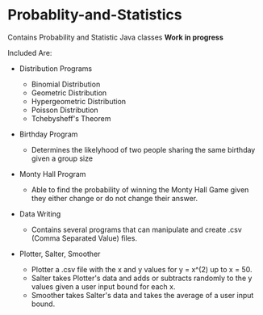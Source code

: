# Probablity-and-Statistics
Contains Probability and Statistic Java classes **Work in progress**

Included Are:

 - Distribution Programs
    - Binomial Distribution
    - Geometric Distribution
    - Hypergeometric Distribution
    - Poisson Distribution
    - Tchebysheff's Theorem

 - Birthday Program
    - Determines the likelyhood of two people sharing the same birthday given a group size

 - Monty Hall Program
    - Able to find the probability of winning the Monty Hall Game given they either change or do not change their answer.

 - Data Writing
    - Contains several programs that can manipulate and create .csv (Comma Separated Value) files.
 - Plotter, Salter, Smoother
    - Plotter a .csv file with the x and y values for y = x^(2) up to x = 50.
    - Salter takes Plotter's data and adds or subtracts randomly to the y values given a user input bound for each x.
    - Smoother takes Salter's data and takes the average of a user input bound.

